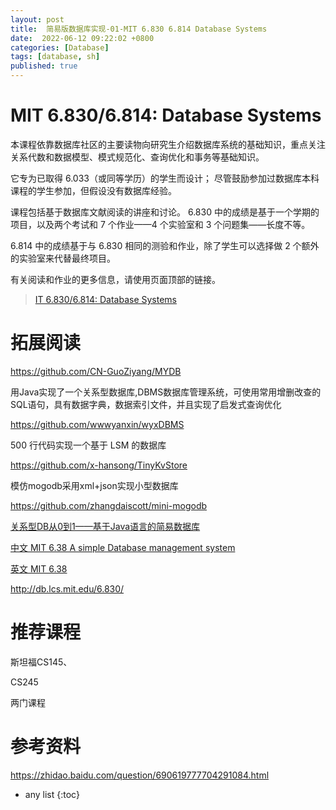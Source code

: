 ```yaml
---
layout: post
title:  简易版数据库实现-01-MIT 6.830 6.814 Database Systems
date:  2022-06-12 09:22:02 +0800
categories: [Database]
tags: [database, sh]
published: true
---
```


# MIT 6.830/6.814: Database Systems

本课程依靠数据库社区的主要读物向研究生介绍数据库系统的基础知识，重点关注关系代数和数据模型、模式规范化、查询优化和事务等基础知识。

它专为已取得 6.033（或同等学历）的学生而设计； 尽管鼓励参加过数据库本科课程的学生参加，但假设没有数据库经验。

课程包括基于数据库文献阅读的讲座和讨论。 6.830 中的成绩是基于一个学期的项目，以及两个考试和 7 个作业——4 个实验室和 3 个问题集——长度不等。 

6.814 中的成绩基于与 6.830 相同的测验和作业，除了学生可以选择做 2 个额外的实验室来代替最终项目。 

有关阅读和作业的更多信息，请使用页面顶部的链接。

> [IT 6.830/6.814: Database Systems](http://db.lcs.mit.edu/6.830/index.php)

# 拓展阅读

https://github.com/CN-GuoZiyang/MYDB


用Java实现了一个关系型数据库,DBMS数据库管理系统，可使用常用增删改查的SQL语句，具有数据字典，数据索引文件，并且实现了启发式查询优化

https://github.com/wwwyanxin/wyxDBMS  


500 行代码实现一个基于 LSM 的数据库

https://github.com/x-hansong/TinyKvStore

模仿mogodb采用xml+json实现小型数据库

https://github.com/zhangdaiscott/mini-mogodb

[关系型DB从0到1——基于Java语言的简易数据库](https://github.com/nothingax/micro-DB)

[中文 MIT 6.38 A  simple Database management system](https://github.com/CreatorsStack/CreatorDB)

[英文 MIT 6.38](https://github.com/MIT-DB-Class/simple-db-hw-2021/)

http://db.lcs.mit.edu/6.830/

# 推荐课程

斯坦福CS145、

CS245

两门课程


# 参考资料

https://zhidao.baidu.com/question/690619777704291084.html

* any list
{:toc}